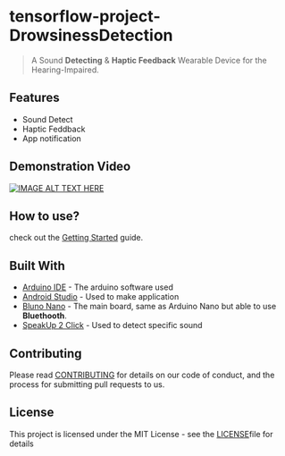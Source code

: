 # tensorflow-project-DrowsinessDetection
> A Sound **Detecting** & **Haptic Feedback** Wearable Device for the Hearing-Impaired.

## Features

- Sound Detect
- Haptic Feddback
- App notification

 
## Demonstration Video
[![IMAGE ALT TEXT HERE](http://img.youtube.com/vi/sZo0_dYGKFw/0.jpg)](http://www.youtube.com/watch?v=sZo0_dYGKFw)


## How to use?

check out the [Getting Started](https://emily7485.github.io/2019/06/14/pj-sound/) guide.


## Built With

* [Arduino IDE](https://www.arduino.cc/) - The arduino software used
* [Android Studio](https://developer.android.com/studio/?gclid=EAIaIQobChMIuoHf5PHn4gIVhqqWCh1m5Av5EAAYASAAEgJjQ_D_BwE) - Used to make application
* [Bluno Nano](https://www.dfrobot.com/product-1122.html?gclid=EAIaIQobChMIutTP8fHn4gIVF6mWCh1UawjxEAAYASAAEgKCGPD_BwE) - The main board, same as Arduino Nano but able to use **Bluethooth**.
* [SpeakUp 2 Click](https://www.mikroe.com/speakup-2-click) - Used to detect specific sound


## Contributing

Please read [CONTRIBUTING](https://gist.github.com/emily7485/be9662f632063012c84f394ab0ff423b) for details on our code of conduct, and the process for submitting pull requests to us.


## License

This project is licensed under the MIT License - see the [LICENSE](https://gist.github.com/emily7485/22bbc7aa64f6c8ee33850ad88bafdfcf)file for details

